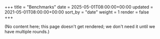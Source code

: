 +++
title = "Benchmarks"
date = 2025-05-01T08:00:00+00:00
updated = 2021-05-01T08:00:00+00:00
sort_by = "date"
weight = 1
render = false
+++

(No content here; this page doesn't get rendered; we don't need it until we have multiple rounds.)